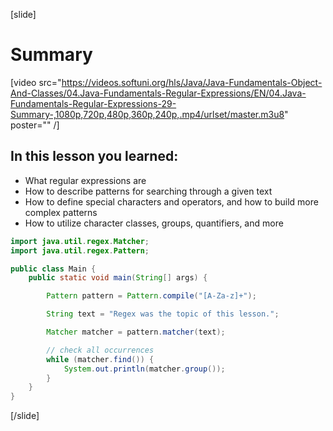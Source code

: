 [slide]

# Summary

[video src="https://videos.softuni.org/hls/Java/Java-Fundamentals-Object-And-Classes/04.Java-Fundamentals-Regular-Expressions/EN/04.Java-Fundamentals-Regular-Expressions-29-Summary-,1080p,720p,480p,360p,240p,.mp4/urlset/master.m3u8" poster="" /]

## In this lesson you learned:

- What regular expressions are
- How to describe patterns for searching through a given text
- How to define special characters and operators, and how to build more complex patterns
- How to utilize character classes, groups, quantifiers, and more

```java live
import java.util.regex.Matcher;
import java.util.regex.Pattern;

public class Main {
    public static void main(String[] args) {

        Pattern pattern = Pattern.compile("[A-Za-z]+");

        String text = "Regex was the topic of this lesson.";

        Matcher matcher = pattern.matcher(text);

        // check all occurrences
        while (matcher.find()) {
            System.out.println(matcher.group());
        }
    }
}
```

[/slide]
